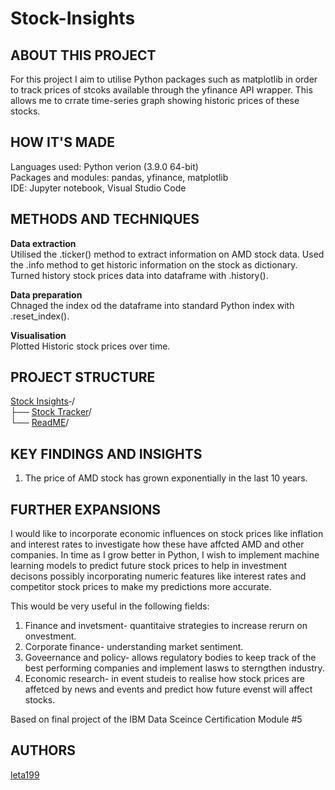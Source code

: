 # Stock-Insights
## ABOUT THIS PROJECT   
For this project I aim to utilise Python packages such as matplotlib in order to track prices of stcoks available  through the yfinance API wrapper. This allows me to crrate time-series graph showing historic prices of these stocks.

## HOW IT'S MADE   
Languages used: Python verion (3.9.0 64-bit)   
Packages and modules: pandas, yfinance, matplotlib  
IDE: Jupyter notebook, Visual Studio Code 

## METHODS AND TECHNIQUES 
**Data extraction**   
Utilised the .ticker() method to extract information on AMD stock data. 
Used the .info method to get historic information on the stock as dictionary.   
Turned history stock prices data into dataframe with .history().  

**Data preparation**   
Chnaged the index od the dataframe into standard Python index with .reset_index().  

**Visualisation**  
Plotted Historic stock prices over time.

## PROJECT STRUCTURE   
[Stock Insights](https://github.com/leta199/Stock-Tracker-)‐/   
├── [Stock Tracker](https://github.com/leta199/Stock-Tracker-/blob/main/Stock_tracker.ipynb)/    
└── [ReadME](https://github.com/leta199/Stock-Tracker-/blob/main/README.md)/

## KEY FINDINGS AND INSIGHTS  
1) The price of AMD stock has grown exponentially in the last 10 years.

## FURTHER EXPANSIONS  
I would  like to incorporate economic influences on stock prices like inflation and interest rates to investigate how these have affcted AMD and other companies. 
In time as I grow better in Python, I wish to implement machine learning models to predict future stock prices to help in investment decisons possibly incorporating numeric features like interest rates and competitor stock prices to make my predictions more accurate. 

This would be very useful in the following fields: 

1) Finance and invetsment- quantitaive strategies to increase rerurn on onvestment.
2) Corporate finance- understanding market sentiment.
3) Goveernance and policy- allows regulatory bodies to keep track of the best performing companies and implement lasws to sterngthen industry.
4) Economic research- in event studeis to realise how stock prices are affetced by news and events and predict how future evenst will affect stocks.

Based on final project of the IBM Data Sceince Certification Module #5

## AUTHORS  
[leta199](https://github.com/leta199)
